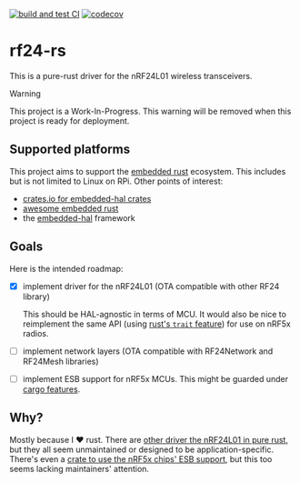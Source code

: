 [![build and test CI][build-ci-badge]][build-ci-runs] [![codecov][codecov-badge]][codecov-project]


# rf24-rs
This is a pure-rust driver for the nRF24L01 wireless transceivers.

> [!warning]
> This project is a Work-In-Progress.
> This warning will be removed when this project is ready for deployment.

## Supported platforms
This project aims to support the [embedded rust][embedded-rs] ecosystem.
This includes but is not limited to Linux on RPi. Other points of interest:
- [crates.io for embedded-hal crates][crates-hal]
- [awesome embedded rust][awesome-hal]
- the [embedded-hal][eh] framework

## Goals
Here is the intended roadmap:
- [x] implement driver for the nRF24L01 (OTA compatible with other RF24 library)

   This should be HAL-agnostic in terms of MCU. It would also be nice to
   reimplement the same API (using [rust's `trait` feature][rust-traits])
   for use on nRF5x radios.
- [ ] implement network layers (OTA compatible with RF24Network and RF24Mesh libraries)
- [ ] implement ESB support for nRF5x MCUs. This might be guarded under [cargo features][cargo-feat].

## Why?
Mostly because I :heart: rust. There are [other driver the nRF24L01 in pure rust][crates-rf24],
but they all seem unmaintained or designed to be application-specific. There's even
a [crate to use the nRF5x chips' ESB support][crate-esb], but this too seems lacking
maintainers' attention.

[build-ci-badge]: https://github.com/nRF24/rf24-rs/actions/workflows/build.yml/badge.svg
[build-ci-runs]: https://github.com/nRF24/rf24-rs/actions/workflows/build.yml
[codecov-badge]: https://codecov.io/gh/nRF24/rf24-rs/graph/badge.svg?token=BMQ97Y5RVP
[codecov-project]: https://codecov.io/gh/nRF24/rf24-rs
[embedded-rs]: https://docs.rust-embedded.org/book/
[crates-hal]: https://crates.io/search?q=embedded-hal
[awesome-hal]: https://github.com/rust-embedded/awesome-embedded-rust
[eh]: https://github.com/rust-embedded/embedded-hal
[cargo-feat]: https://doc.rust-lang.org/cargo/reference/features.html
[rust-traits]: https://doc.rust-lang.org/book/ch19-03-advanced-traits.html#advanced-traits
[crates-rf24]: https://crates.io/search?q=rf24
[crate-esb]: https://crates.io/crates/esb
